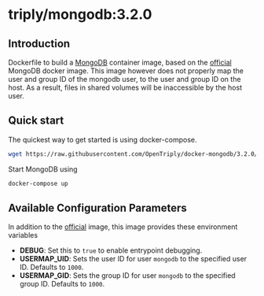 # triply/mongodb:3.2.0

## Introduction

Dockerfile to build a [MongoDB](https://www.mongodb.org/) container image, based on the [official](https://hub.docker.com/_/mongo/) MongoDB docker image.
This image however does not properly map the user and group ID of the mongodb user, to the user and group ID on the host. As a result, files in shared volumes will be inaccessible by the host user.

## Quick start
The quickest way to get started is using docker-compose.
```bash
wget https://raw.githubusercontent.com/OpenTriply/docker-mongodb/3.2.0/docker-compose.yml
```
Start MongoDB using
```bash
docker-compose up
```
## Available Configuration Parameters

In addition to the [official](https://hub.docker.com/_/mongo/) image, this image provides these environment variables


- **DEBUG**: Set this to `true` to enable entrypoint debugging.
- **USERMAP_UID**: Sets the user ID for user `mongodb` to the specified user ID. Defaults to `1000`.
- **USERMAP_GID**: Sets the group ID for user `mongodb` to the specified group ID. Defaults to `1000`.
